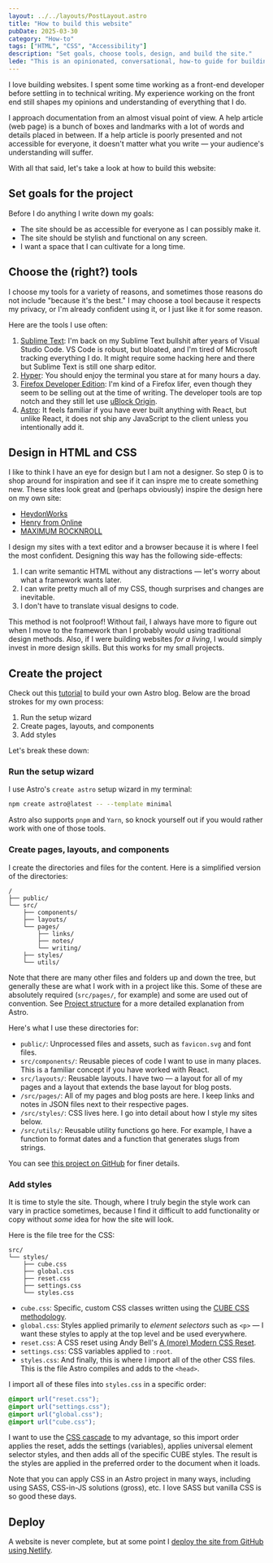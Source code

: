 ```yaml
---
layout: ../../layouts/PostLayout.astro
title: "How to build this website"
pubDate: 2025-03-30
category: "How-to"
tags: ["HTML", "CSS", "Accessibility"]
description: "Set goals, choose tools, design, and build the site."
lede: "This is an opinionated, conversational, how-to guide for building this website. You're more than welcome to disagree with any of this — my ideas are influenced by my own experiences and they may not overlap with yours!"
---
```


I love building websites. I spent some time working as a front-end developer before settling in to technical writing. My experience working on the front end still shapes my opinions and understanding of everything that I do.

I approach documentation from an almost visual point of view. A help article (web page) is a bunch of boxes and landmarks with a lot of words and details placed in between. If a help article is poorly presented and not accessible for everyone, it doesn't matter what you write — your audience's understanding will suffer.

With all that said, let's take a look at how to build this website:

## Set goals for the project

Before I do anything I write down my goals:

- The site should be as accessible for everyone as I can possibly make it.
- The site should be stylish and functional on any screen.
- I want a space that I can cultivate for a long time.

## Choose the (right?) tools

I choose my tools for a variety of reasons, and sometimes those reasons do not include "because it's the best." I may choose a tool because it respects my privacy, or I'm already confident using it, or I just like it for some reason.

Here are the tools I use often:

1. [Sublime Text](https://www.sublimetext.com/): I'm back on my Sublime Text bullshit after years of Visual Studio Code. VS Code is robust, but bloated, and I'm tired of Microsoft tracking everything I do. It might require some hacking here and there but Sublime Text is still one sharp editor.
2. [Hyper](https://hyper.is/): You should enjoy the terminal you stare at for many hours a day.
3. [Firefox Developer Edition](https://www.mozilla.org/en-US/firefox/developer/): I'm kind of a Firefox lifer, even though they seem to be selling out at the time of writing. The developer tools are top notch and they still let use [uBlock Origin](https://ublockorigin.com/).
4. [Astro](https://www.astro.build/): It feels familiar if you have ever built anything with React, but unlike React, it does not ship any JavaScript to the client unless you intentionally add it.

## Design in HTML and CSS

I like to think I have an eye for design but I am not a designer. So step 0 is to shop around for inspiration and see if it can inspre me to create something new. These sites look great and (perhaps obviously) inspire the design here on my own site:

- [HeydonWorks](https://heydonworks.com/)
- [Henry from Online](https://henry.codes/)
- [MAXIMUM ROCKNROLL](https://www.maximumrocknroll.com/)

I design my sites with a text editor and a browser because it is where I feel the most confident. Designing this way has the following side-effects:

1. I can write semantic HTML without any distractions — let's worry about what a framework wants later.
2. I can write pretty much all of my CSS, though surprises and changes are inevitable.
3. I don't have to translate visual designs to code.

This method is not foolproof! Without fail, I always have more to figure out when I move to the framework than I probably would using traditional design methods. Also, if I were building websites _for a living_, I would simply invest in more design skills. But this works for my small projects.

## Create the project

Check out this [tutorial](https://docs.astro.build/en/tutorial/0-introduction/) to build your own Astro blog. Below are the broad strokes for my own process:

1. Run the setup wizard
2. Create pages, layouts, and components
3. Add styles

Let's break these down:

### Run the setup wizard

I use Astro's <code>create astro</code> setup wizard in my terminal:

```bash
npm create astro@latest -- --template minimal
```

Astro also supports <code>pnpm</code> and <code>Yarn</code>, so knock yourself out if you would rather work with one of those tools.

### Create pages, layouts, and components

I create the directories and files for the content. Here is a simplified version of the directories:

```plaintext
/
├── public/
└── src/
    ├── components/
    ├── layouts/
    └── pages/
        ├── links/
        ├── notes/
        └── writing/
    ├── styles/
    └── utils/
```

Note that there are many other files and folders up and down the tree, but generally these are what I work with in a project like this. Some of these are absolutely required (<code>src/pages/</code>, for example) and some are used out of convention. See [Project structure](https://docs.astro.build/en/basics/project-structure/) for a more detailed explanation from Astro.

Here's what I use these directories for:

- <code>public/</code>: Unprocessed files and assets, such as <code>favicon.svg</code> and font files.
- <code>src/components/</code>: Reusable pieces of code I want to use in many places. This is a familiar concept if you have worked with React.
- <code>src/layouts/</code>: Reusable layouts. I have two — a layout for all of my pages and a layout that extends the base layout for blog posts.
- <code>/src/pages/</code>: All of my pages and blog posts are here. I keep links and notes in JSON files next to their respective pages.
- <code>/src/styles/</code>: CSS lives here. I go into detail about how I style my sites below.
- <code>/src/utils/</code>: Reusable utility functions go here. For example, I have a function to format dates and a function that generates slugs from strings.

You can see [this project on GitHub](https://github.com/z336/blog) for finer details.

### Add styles

It is time to style the site. Though, where I truly begin the style work can vary in practice sometimes, because I find it difficult to add functionality or copy without _some_ idea for how the site will look.

Here is the file tree for the CSS:

```plaintext
src/
└── styles/
    ├── cube.css
    ├── global.css
    ├── reset.css
    ├── settings.css
    └── styles.css
```

- <code>cube.css</code>: Specific, custom CSS classes written using the [CUBE CSS methodology](https://cube.fyi/).
- <code>global.css</code>: Styles applied primarily to _element selectors_ such as <code>&lt;p&gt;</code> — I want these styles to apply at the top level and be used everywhere.
- <code>reset.css</code>: A CSS reset using Andy Bell's [A (more) Modern CSS Reset](https://piccalil.li/blog/a-more-modern-css-reset/).
- <code>settings.css</code>: CSS variables applied to <code>:root</code>.
- <code>styles.css</code>: And finally, this is where I import all of the other CSS files. This is the file Astro compiles and adds to the <code>&lt;head&gt;</code>.

I import all of these files into <code>styles.css</code> in a specific order:

```css
@import url("reset.css");
@import url("settings.css");
@import url("global.css");
@import url("cube.css");
```

I want to use the [CSS cascade](https://developer.mozilla.org/en-US/docs/Web/CSS/CSS_cascade/Cascade) to my advantage, so this import order applies the reset, adds the settings (variables), applies universal element selector styles, and then adds all of the specific CUBE styles. The result is the styles are applied in the preferred order to the document when it loads.

Note that you can apply CSS in an Astro project in many ways, including using SASS, CSS-in-JS solutions (gross), etc. I love SASS but vanilla CSS is so good these days.

## Deploy

A website is never complete, but at some point I [deploy the site from GitHub using Netlify](https://www.netlify.com/blog/2016/09/29/a-step-by-step-guide-deploying-on-netlify/).
